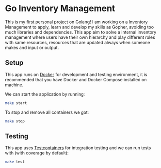# Go Inventory Management

This is my first personal project on Golang! I am working on a Inventory Management to apply, learn and develop my skills as Gopher, avoiding too much libraries and dependencies. This app aim to solve a internal inventory management where users have their own hierarchy and play different roles with same resources, resources that are updated always when someone makes and input or output.

## Setup

This app runs on [Docker](https://www.docker.com) for development and testing environment, it is recommended that you have Docker and Docker Compose installed on machine.

We can start the application by running:

```bash
make start
```

To stop and remove all containers we got:

```bash
make stop
```

## Testing

This app uses [Testcontainers](https://golang.testcontainers.org) for integration testing and we can run tests with (with coverage by default):

```bash
make test
```
